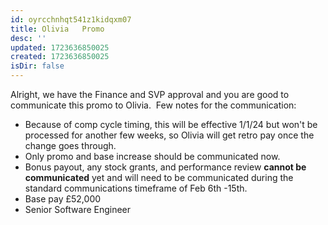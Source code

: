 ```yaml
---
id: oyrcchnhqt541z1kidqxm07
title: Olivia   Promo
desc: ''
updated: 1723636850025
created: 1723636850025
isDir: false
---
```

Alright, we have the Finance and SVP approval and you are good to communicate this promo to Olivia.  Few notes for the communication:  

- Because of comp cycle timing, this will be effective 1/1/24 but won't be processed for another few weeks, so Olivia will get retro pay once the change goes through.
- Only promo and base increase should be communicated now.
- Bonus payout, any stock grants, and performance review **cannot be communicated** yet and will need to be communicated during the standard communications timeframe of Feb 6th -15th.
- Base pay £52,000
- Senior Software Engineer